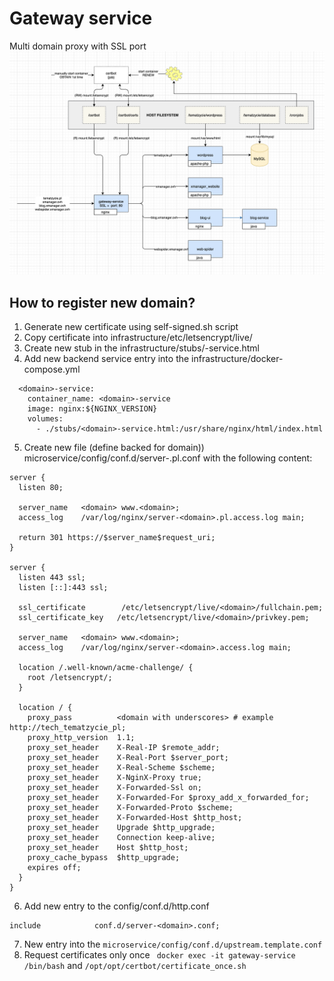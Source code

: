 # Gateway service
Multi domain proxy with SSL port
![](./infrastructure.png)


## How to register new domain?
1) Generate new certificate using self-signed.sh script
2) Copy certificate into infrastructure/etc/letsencrypt/live/<domain>
3) Create new stub in the infrastructure/stubs/<domain>-service.html
4) Add new backend service entry into the infrastructure/docker-compose.yml
```
  <domain>-service:
    container_name: <domain>-service
    image: nginx:${NGINX_VERSION}
    volumes:
      - ./stubs/<domain>-service.html:/usr/share/nginx/html/index.html
```
5) Create new file (define backed for domain)) microservice/config/conf.d/server-<domain>.pl.conf with the following content:
```
server {
  listen 80;

  server_name   <domain> www.<domain>;
  access_log    /var/log/nginx/server-<domain>.pl.access.log main;

  return 301 https://$server_name$request_uri;
}

server {
  listen 443 ssl;
  listen [::]:443 ssl;

  ssl_certificate        /etc/letsencrypt/live/<domain>/fullchain.pem;
  ssl_certificate_key   /etc/letsencrypt/live/<domain>/privkey.pem;

  server_name   <domain> www.<domain>;
  access_log    /var/log/nginx/server-<domain>.access.log main;

  location /.well-known/acme-challenge/ {
    root /letsencrypt/;
  }

  location / {
    proxy_pass          <domain with underscores> # example http://tech_tematzycie_pl;
    proxy_http_version  1.1;
    proxy_set_header    X-Real-IP $remote_addr;
    proxy_set_header    X-Real-Port $server_port;
    proxy_set_header    X-Real-Scheme $scheme;
    proxy_set_header    X-NginX-Proxy true;
    proxy_set_header    X-Forwarded-Ssl on;
    proxy_set_header    X-Forwarded-For $proxy_add_x_forwarded_for;
    proxy_set_header    X-Forwarded-Proto $scheme;
    proxy_set_header    X-Forwarded-Host $http_host;
    proxy_set_header    Upgrade $http_upgrade;
    proxy_set_header    Connection keep-alive;
    proxy_set_header    Host $http_host;
    proxy_cache_bypass  $http_upgrade;
    expires off;
  }
}
```
6) Add new entry to the config/conf.d/http.conf
```
include            conf.d/server-<domain>.conf;
```
7) New entry into the `microservice/config/conf.d/upstream.template.conf`
8) Request certificates only once ` docker exec -it gateway-service /bin/bash` and `/opt/opt/certbot/certificate_once.sh`